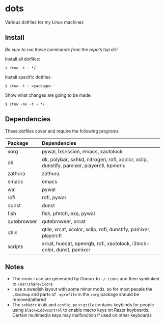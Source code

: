 # dots

Various dotfiles for my Linux machines

## Install

*Be sure to run these commands from the repo's top dir!*

Install all dotfiles:

```
$ stow -t ~ */
```

Install specific dotfiles:

```
$ stow -t ~ <package>
```

Show what changes are going to be made:

```
$ stow -nv -t ~ */
```

## Dependencies

These dotfiles cover and require the following programs

| Package | Dependencies |
|:--|:--|
| xorg | pywal, lxsession, emacs, xautolock |
| dk | dk, polybar, sxhkd, nitrogen, rofi, xcolor, xclip, dunstify, pamixer, playerctl, kpmenu |
| zathura | zathura |
| emacs | emacs |
| wal | pywal |
| rofi | rofi, pywal |
| dunst | dunst |
| fish | fish, pfetch, exa, pywal |
| qutebrowser | qutebrowser, xrcat |
| qtile | qtile, xrcat, xcolor, xclip, rofi, dunstify, pamixer, playerctl |
| scripts | xrcat, huecat, openrgb, rofi, xautolock, i3lock-color, dunst, pamixer |

## Notes

- The icons I use are generated by Oomox to `~/.icons` and then symlinked to `/usr/share/icons`
- I use a swedish layout with some minor mods, so for most people the `.Xmodmap` and parts of `.xprofile` in the `xorg` package should be removed/altered
- The `sxhkdrc` in `dk` and `config.py` in `qtile` contains keybinds for people using `blackwidowcontrol` to enable macro keys on Razer keyboards. Certain multimedia keys may malfunction if used on other keyboards
